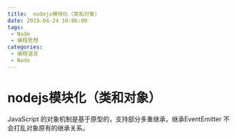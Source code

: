 ```yaml
---
title:  nodejs模块化（类和对象）
date: 2019-04-24 10:06:00
tags: 
 - Node
 - 编程思想
categories: 
 - 编程语言
 - Node
---
```

# nodejs模块化（类和对象）

JavaScript 的对象机制是基于原型的，支持部分多重继承，继承EventEmitter 不会打乱对象原有的继承关系。